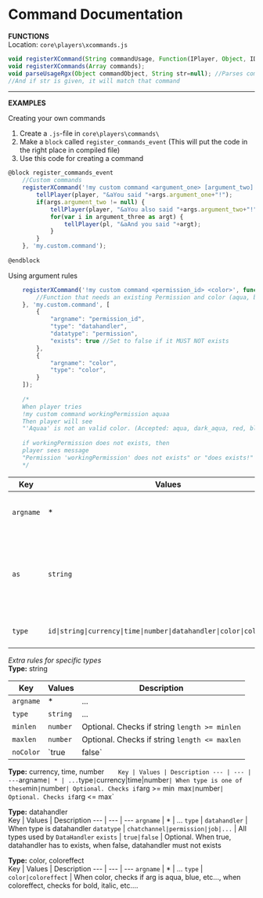 # Command Documentation

**FUNCTIONS**    
Location: `core\players\xcommands.js`

```js
void registerXCommand(String commandUsage, Function(IPlayer, Object, IData) callback, String permissionId, Array rules=[]);
void registerXCommands(Array commands);
void parseUsageRgx(Object commandObject, String str=null); //Parses command usage to regex
//And if str is given, it will match that command

```    

***

**EXAMPLES**    

Creating your own commands

1) Create a `.js`-file in `core\players\commands\`
2) Make a `block` called `register_commands_event` (This will put the code in the right place in compiled file)
3) Use this code for creating a command
```js
@block register_commands_event
	//Custom commands
	registerXCommand('!my custom command <argument_one> [argument_two] [...argument_three]', function(player, args, wdata){
		tellPlayer(player, "&aYou said "+args.argument_one+"!");
		if(args.argument_two != null) {
			tellPlayer(player, "&aYou also said "+args.argument_two+"!");
			for(var i in argument_three as argt) {
				tellPlayer(pl, "&aAnd you said "+argt);
			}
		}
	}, 'my.custom.command');
	
@endblock
```

Using argument rules
```js
	registerXCommand('!my custom command <permission_id> <color>', function(player, args, wdata){
		//Function that needs an existing Permission and color (aqua, blue, red, ...)
	}, 'my.custom.command', [
		{
			"argname": "permission_id",
			"type": "datahandler",
			"datatype": "permission",
			"exists": true //Set to false if it MUST NOT exists
		},
		{
			"argname": "color",
			"type": "color",
		}
	]);
	
	/*
	When player tries
	!my custom command workingPermission aquaa
	Then player will see
	"'Aquaa' is not an valid color. (Accepted: aqua, dark_aqua, red, blue, ...)"
	
	if workingPermission does not exists, then
	player sees message
	"Permission 'workingPermission' does not exists" or "does exists!"
	*/
```

Key | Values | Description
--- | --- | ---
`argname` | * | For what argument you want a rules
`as` | `string` | Optional. If argument is an array (`<...arg>` and `[...arg]`), check for each value
`type` | `id\|string\|currency\|time\|number\|datahandler\|color\|coloreffect` | What type argument must be

*Extra rules for specific types*    
**Type:** string    

Key | Values | Description
--- | --- | ---
`argname` | * | ...
`type` | `string` | ...
`minlen` | `number` | Optional. Checks if string `length >= minlen`
`maxlen` | `number` | Optional. Checks if string `length <= maxlen`
`noColor` | `true|false` | Optional. If color coding is allowed in this argument


**Type:** currency, time, number`    
Key | Values | Description
--- | --- | ---
`argname` | * | ...
`type` | `currency|time|number` | When type is one of these
`min` | `number` | Optional. Checks if `arg >= min`
`max` | `number` | Optional. Checks if `arg <= max`

**Type:** datahandler    
Key | Values | Description
--- | --- | ---
`argname` | * | ...
`type` | `datahandler` | When type is datahandler
`datatype` | `chatchannel|permission|job|...` | All types used by `DataHandler`
`exists` | `true|false` | Optional. When true, datahandler has to exists, when false, datahandler must not exists

**Type:** color, coloreffect    
Key | Values | Description
--- | --- | ---
`argname` | * | ...
`type` | `color|coloreffect` | When color, checks if arg is aqua, blue, etc..., when coloreffect, checks for bold, italic, etc....